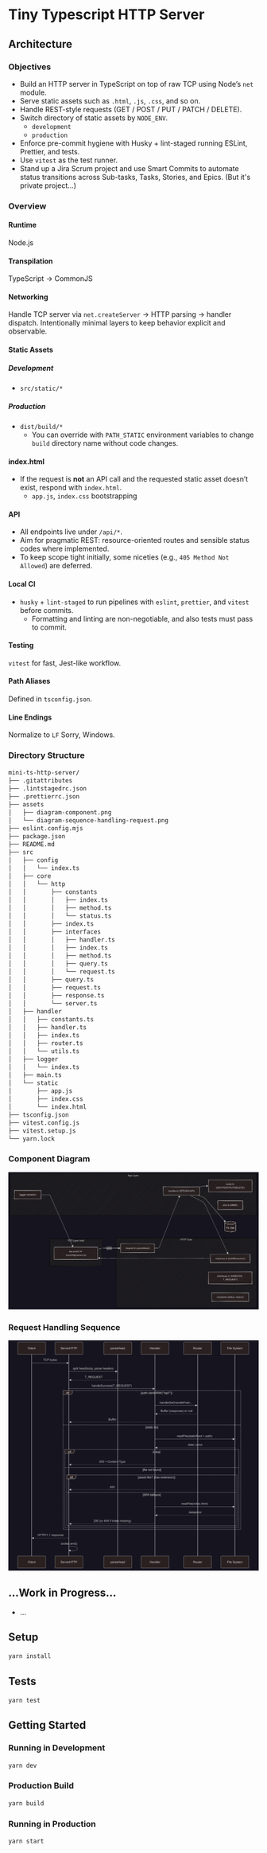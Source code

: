 # Tiny Typescript HTTP Server

## Architecture

### Objectives

- Build an HTTP server in TypeScript on top of raw TCP using Node’s `net` module.
- Serve static assets such as `.html`, `.js`, `.css`, and so on.
- Handle REST-style requests (GET / POST / PUT / PATCH / DELETE).
- Switch directory of static assets by `NODE_ENV`.
  - `development`
  - `production`
- Enforce pre-commit hygiene with Husky + lint-staged running ESLint, Prettier, and tests.
- Use `vitest` as the test runner.
- Stand up a Jira Scrum project and use Smart Commits to automate status transitions across Sub-tasks, Tasks, Stories, and Epics. (But it's private project...)

### Overview

#### Runtime

Node.js

#### Transpilation

TypeScript -> CommonJS

#### Networking

Handle TCP server via `net.createServer` -> HTTP parsing -> handler dispatch.
Intentionally minimal layers to keep behavior explicit and observable.

#### Static Assets

##### Development

- `src/static/*`

##### Production

- `dist/build/*`
  - You can override with `PATH_STATIC` environment variables to change `build` directory name without code changes.

#### index.html

- If the request is **not** an API call and the requested static asset doesn’t exist, respond with `index.html`.
  - `app.js`, `index.css` bootstrapping

#### API

- All endpoints live under `/api/*`.
- Aim for pragmatic REST: resource-oriented routes and sensible status codes where implemented.
- To keep scope tight initially, some niceties (e.g., `405 Method Not Allowed`) are deferred.

#### Local CI

- `husky` + `lint-staged` to run pipelines with `eslint`, `prettier`, and `vitest` before commits.
  - Formatting and linting are non-negotiable, and also tests must pass to commit.

#### Testing

`vitest` for fast, Jest-like workflow.

#### Path Aliases

Defined in `tsconfig.json`.

#### Line Endings

Normalize to `LF`
Sorry, Windows.

### Directory Structure

```
mini-ts-http-server/
├── .gitattributes
├── .lintstagedrc.json
├── .prettierrc.json
├── assets
│   ├── diagram-component.png
│   └── diagram-sequence-handling-request.png
├── eslint.config.mjs
├── package.json
├── README.md
├── src
│   ├── config
│   │   └── index.ts
│   ├── core
│   │   └── http
│   │       ├── constants
│   │       │   ├── index.ts
│   │       │   ├── method.ts
│   │       │   └── status.ts
│   │       ├── index.ts
│   │       ├── interfaces
│   │       │   ├── handler.ts
│   │       │   ├── index.ts
│   │       │   ├── method.ts
│   │       │   ├── query.ts
│   │       │   └── request.ts
│   │       ├── query.ts
│   │       ├── request.ts
│   │       ├── response.ts
│   │       └── server.ts
│   ├── handler
│   │   ├── constants.ts
│   │   ├── handler.ts
│   │   ├── index.ts
│   │   ├── router.ts
│   │   └── utils.ts
│   ├── logger
│   │   └── index.ts
│   ├── main.ts
│   └── static
│       ├── app.js
│       ├── index.css
│       └── index.html
├── tsconfig.json
├── vitest.config.js
├── vitest.setup.js
└── yarn.lock
```

### Component Diagram

![diagram-component](assets/diagram-component.png)

### Request Handling Sequence

![diagram-sequence-handling-request](assets/diagram-sequence-handling-request.png)

## ...Work in Progress...

- ...

## Setup

```sh
yarn install
```

## Tests

```sh
yarn test
```

## Getting Started

### Running in Development

```sh
yarn dev
```

### Production Build

```sh
yarn build
```

### Running in Production

```sh
yarn start
```
